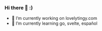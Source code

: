 ### Hi there 👋 :)

- 🔭 I’m currently working on lovelytingy.com
- 🌱 I’m currently learning go, svelte, español
<!-- - 👯 I’m looking to collaborate on ...
- 🤔 I’m looking for help with ...
- 💬 Ask me about ...
- 📫 How to reach me: ...
- 😄 Pronouns: ...
- ⚡ Fun fact: ... -->
